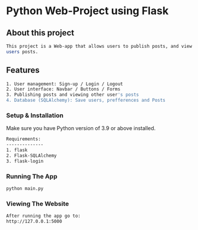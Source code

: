 # Python Web-Project using Flask

##  About this project
```bash
This project is a Web-app that allows users to publish posts, and view other
users posts.  
```
##  Features
```bash
1. User management: Sign-up / Login / Logout
2. User interface: Navbar / Buttons / Forms
3. Publishing posts and viewing other user's posts
4. Database (SQLAlchemy): Save users, prefferences and Posts
```


### Setup & Installation

Make sure you have Python version of 3.9 or above installed.


```bash
Requirements:
--------------
1. flask
2. Flask-SQLAlchemy
3. flask-login
```

### Running The App

```bash
python main.py
```

### Viewing The Website
```bash
After running the app go to:
http://127.0.0.1:5000
```
